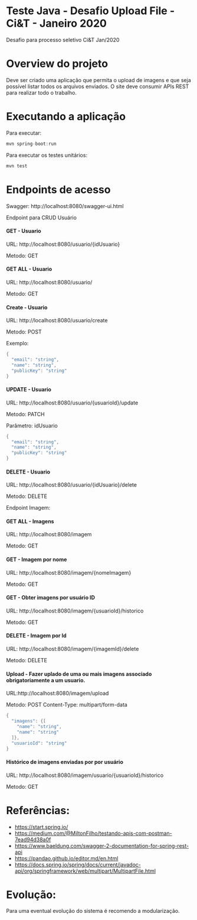 # Teste Java - Desafio Upload File - Ci&T - Janeiro 2020

Desafio para processo seletivo Ci&T Jan/2020

# Overview do projeto

Deve ser criado uma aplicação que permita o upload de imagens e que seja possível listar todos os arquivos enviados. O site deve consumir APIs REST para realizar todo o trabalho.

# Executando a aplicação

Para executar:

```java
mvn spring-boot:run
```

Para executar os testes unitários:
```java
mvn test
```

# Endpoints de acesso

Swagger: http://localhost:8080/swagger-ui.html

Endpoint para CRUD Usuário

#### GET  - Usuario
URL: http://localhost:8080/usuario/{idUsuario}

Metodo: GET

#### GET ALL - Usuario
URL: http://localhost:8080/usuario/

Metodo: GET

#### Create - Usuario
URL: http://localhost:8080/usuario/create

Metodo: POST

Exemplo:
```java
{
  "email": "string",
  "name": "string",
  "publicKey": "string"
}

```

#### UPDATE  - Usuario
URL: http://localhost:8080/usuario/{usuarioId}/update

Metodo: PATCH

Parâmetro: idUsuario
```java
{
  "email": "string",
  "name": "string",
  "publicKey": "string"
}
```

#### DELETE - Usuario
URL: http://localhost:8080/usuario/{idUsuario}/delete

Metodo: DELETE

Endpoint Imagem:

#### GET ALL - Imagens
URL: http://localhost:8080/imagem

Metodo: GET

#### GET - Imagem por nome
URL: http://localhost:8080/imagem/{nomeImagem}

Metodo: GET

#### GET - Obter imagens por usuário ID
URL: http://localhost:8080/imagem/{usuarioId}/historico

Metodo: GET

#### DELETE - Imagem por Id
URL: http://localhost:8080/imagem/{imagemId}/delete

Metodo: DELETE

#### Upload - Fazer uplado de uma ou mais imagens associado obrigatoriamente a um usuario.
URL:http://localhost:8080/imagem/upload

Metodo: POST
Content-Type: multipart/form-data

```java
{
  "imagens": {[
    "name": "string",
    "name": "string"
  ]},
  "usuarioId": "string"
}
```

#### Histórico de imagens enviadas por por usuário
URL: http://localhost:8080/imagem/usuario/{usuarioId}/historico

Metodo: GET


# Referências:

- https://start.spring.io/
- https://medium.com/@MiltonFilho/testando-apis-com-postman-7ead94d38a0f
- https://www.baeldung.com/swagger-2-documentation-for-spring-rest-api
- https://pandao.github.io/editor.md/en.html
- https://docs.spring.io/spring/docs/current/javadoc-api/org/springframework/web/multipart/MultipartFile.html

# Evolução:
Para uma eventual evolução do sistema é recomendo a modularização.
